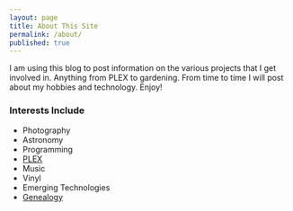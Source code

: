 ```yaml
---
layout: page
title: About This Site
permalink: /about/
published: true
---
```

I am using this blog to post information on the various projects that I get involved in.  Anything from PLEX to gardening.  From time to time I will post about my hobbies and technology. Enjoy! 


### Interests Include

- Photography
- Astronomy
- Programming
- [PLEX](https://www.plex.tv/)
- Music
- Vinyl
- Emerging Technologies
- [Genealogy](https://en.wikipedia.org/wiki/Genealogy)